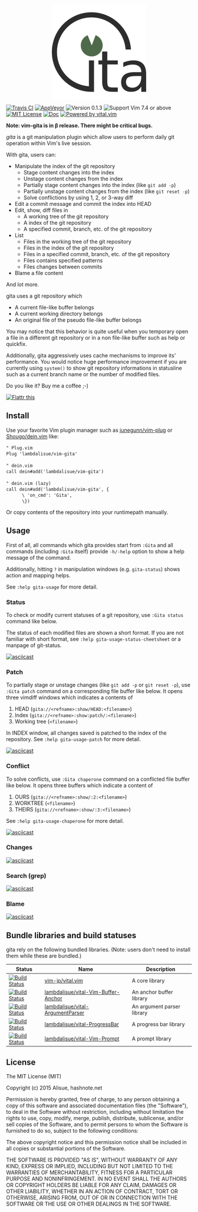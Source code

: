 <div align="center" style="text-align: center">
    <p><img align="center" src="res/vim-gita.256x256.png" alt="gita"></p>
</div>

[![Travis CI](https://img.shields.io/travis/lambdalisue/vim-gita/master.svg?style=flat-square&label=Travis%20CI)](https://travis-ci.org/lambdalisue/vim-gita) [![AppVeyor](https://img.shields.io/appveyor/ci/lambdalisue/vim-gita/master.svg?style=flat-square&label=AppVeyor)](https://ci.appveyor.com/project/lambdalisue/vim-gita/branch/master) ![Version 0.1.3](https://img.shields.io/badge/version-0.1.3-yellow.svg?style=flat-square) ![Support Vim 7.4 or above](https://img.shields.io/badge/support-Vim%207.4%20or%20above-yellowgreen.svg?style=flat-square) [![MIT License](https://img.shields.io/badge/license-MIT-blue.svg?style=flat-square)](LICENSE) [![Doc](https://img.shields.io/badge/doc-%3Ah%20gita-orange.svg?style=flat-square)](doc/gita.txt) [![Powered by vital.vim](https://img.shields.io/badge/powered%20by-vital.vim-80273f.svg?style=flat-square)](https://github.com/vim-jp/vital.vim)

**Note: vim-gita is in &beta; release. There might be critical bugs.**

*gita* is a git manipulation plugin which allow users to perform daily git operation within Vim's live session.


With gita, users can:


- Manipulate the index of the git repository
  - Stage content changes into the index
  - Unstage content changes from the index
  - Partially stage content changes into the index (like `git add -p`)
  - Partially unstage content changes from the index (like `git reset -p`)
  - Solve conflictions by using 1, 2, or 3-way diff
- Edit a commit message and commit the index into HEAD
- Edit, show, diff files in
  - A working tree of the git repository
  - A index of the git repository
  - A specified commit, branch, etc. of the git repository
- List
  - Files in the working tree of the git repository
  - Files in the index of the git repository
  - Files in a specified commit, branch, etc. of the git repository
  - Files contains specified patterns
  - Files changes between commits
- Blame a file content

And lot more.

gita uses a git repository which

- A current file-like buffer belongs
- A current working directory belongs
- An original file of the pseudo file-like buffer belongs

You may notice that this behavior is quite useful when you temporary open a file in a different git repository or in a non file-like buffer such as help or quickfix.

Additionally, gita aggressively uses cache mechanisms to improve its' performance. You would notice huge performance improvement if you are currently using `system()` to show git repository informations in statusline such as a current branch name or the number of modified files.

Do you like it? Buy me a coffee ;-)

<a href="https://flattr.com/submit/auto?fid=6p91jn&url=https%3A%2F%2Fgithub.com%2Flambdalisue%2Fvim-gita" target="_blank">
    <img src="https://button.flattr.com/flattr-badge-large.png" alt="Flattr this" title="Flattr this" border="0">
</a>

Install
-------------------------------------------------------------------------------
Use your favorite Vim plugin manager such as [junegunn/vim-plug] or [Shougo/dein.vim] like:

```vim
" Plug.vim
Plug 'lambdalisue/vim-gita'

" dein.vim
call dein#add('lambdalisue/vim-gita')

" dein.vim (lazy)
call dein#add('lambdalisue/vim-gita', {
      \ 'on_cmd': 'Gita',
      \})
```

Or copy contents of the repository into your runtimepath manually.

[junegunn/vim-plug]: https://github.com/junegunn/vim-plug
[Shougo/dein.vim]: https://github.com/Shougo/dein.vim


Usage
-------------------------------------------------------------------------------

First of all, all commands which gita provides start from `:Gita` and all commands (including `:Gita` itself) provide `-h/-help` option to show a help message of the command.

Additionally, hitting `?` in manipulation windows (e.g. `gita-status`) shows action and mapping helps.

See `:help gita-usage` for more detail.

### Status

To check or modify current statuses of a git repository, use `:Gita status` command like below.

The status of each modified files are shown a short format.
If you are not familiar with short format, see `:help gita-usage-status-cheetsheet` or a manpage of git-status.

[![asciicast](https://asciinema.org/a/41576.png)](https://asciinema.org/a/41576)

### Patch

To partially stage or unstage changes (like `git add -p` or `git reset -p`), use `:Gita patch` command on a corresponding file buffer like below.
It opens three vimdiff windows which indicates a contents of

1. HEAD (`gita://<refname>:show/HEAD:<filename>`)
2. Index (`gita://<refname>:show:patch/:<filename>`)
3. Working tree (`<filename>`)

In INDEX window, all changes saved is patched to the index of the repository.
See `:help gita-usage-patch` for more detail.

[![asciicast](https://asciinema.org/a/41579.png)](https://asciinema.org/a/41579)

### Conflict

To solve conflicts, use `:Gita chaperone` command on a conflicted file buffer like below.
It opens three buffers which indicate a content of

1. OURS (`gita://<refname>:show/:2:<filename>`)
2. WORKTREE (`<filename>`)
3. THEIRS (`gita://<refname>:show/:3:<filename>`)

See `:help gita-usage-chaperone` for more detail.

[![asciicast](https://asciinema.org/a/12436gcrwmuf169s2ze6eedpi.png)](https://asciinema.org/a/12436gcrwmuf169s2ze6eedpi)

### Changes

[![asciicast](https://asciinema.org/a/41583.png)](https://asciinema.org/a/41583)

### Search (grep)

[![asciicast](https://asciinema.org/a/51mvst9wu3s411bb2ahjvhyk8.png)](https://asciinema.org/a/51mvst9wu3s411bb2ahjvhyk8)

### Blame

[![asciicast](https://asciinema.org/a/41585.png)](https://asciinema.org/a/41585)

Bundle libraries and build statuses
-------------------------------------------------------------------------------

gita rely on the following bundled libraries. (Note: users don't need to install them while these are bundled.)

Status   | Name    | Description
---------|---------|--------------
[![Build Status](https://travis-ci.org/vim-jp/vital.vim.svg)](https://travis-ci.org/vim-jp/vital.vim) | [vim-jp/vital.vim][] | A core library
[![Build Status](https://travis-ci.org/lambdalisue/vital-Vim-Buffer-Anchor.svg)](https://travis-ci.org/lambdalisue/vital-Vim-Buffer-Anchor) | [lambdalisue/vital-Vim-Buffer-Anchor][] | An anchor buffer library
[![Build Status](https://travis-ci.org/lambdalisue/vital-ArgumentParser.svg)](https://travis-ci.org/lambdalisue/vital-ArgumentParser) | [lambdalisue/vital-ArgumentParser][] | An argument parser library
[![Build Status](https://travis-ci.org/lambdalisue/vital-ProgressBar.svg)](https://travis-ci.org/lambdalisue/vital-ProgressBar) | [lambdalisue/vital-ProgressBar][] | A progress bar library
[![Build Status](https://travis-ci.org/lambdalisue/vital-Vim-Prompt.svg)](https://travis-ci.org/lambdalisue/vital-Vim-Prompt) | [lambdalisue/vital-Vim-Prompt][] | A prompt library

[vim-jp/vital.vim]:                    https://github.com/vim-jp/vital.vim
[lambdalisue/vital-Vim-Buffer-Anchor]: https://github.com/lambdalisue/vital-Vim-Buffer-Anchor
[lambdalisue/vital-ArgumentParser]:    https://github.com/lambdalisue/vital-ArgumentParser
[lambdalisue/vital-ProgressBar]:       https://github.com/lambdalisue/vital-ProgressBar
[lambdalisue/vital-Vim-Prompt]:        https://github.com/lambdalisue/vital-Vim-Prompt


License
-------------------------------------------------------------------------------
The MIT License (MIT)

Copyright (c) 2015 Alisue, hashnote.net

Permission is hereby granted, free of charge, to any person obtaining a copy
of this software and associated documentation files (the "Software"), to deal
in the Software without restriction, including without limitation the rights
to use, copy, modify, merge, publish, distribute, sublicense, and/or sell
copies of the Software, and to permit persons to whom the Software is
furnished to do so, subject to the following conditions:

The above copyright notice and this permission notice shall be included in
all copies or substantial portions of the Software.

THE SOFTWARE IS PROVIDED "AS IS", WITHOUT WARRANTY OF ANY KIND, EXPRESS OR
IMPLIED, INCLUDING BUT NOT LIMITED TO THE WARRANTIES OF MERCHANTABILITY,
FITNESS FOR A PARTICULAR PURPOSE AND NONINFRINGEMENT. IN NO EVENT SHALL THE
AUTHORS OR COPYRIGHT HOLDERS BE LIABLE FOR ANY CLAIM, DAMAGES OR OTHER
LIABILITY, WHETHER IN AN ACTION OF CONTRACT, TORT OR OTHERWISE, ARISING FROM,
OUT OF OR IN CONNECTION WITH THE SOFTWARE OR THE USE OR OTHER DEALINGS IN
THE SOFTWARE.
